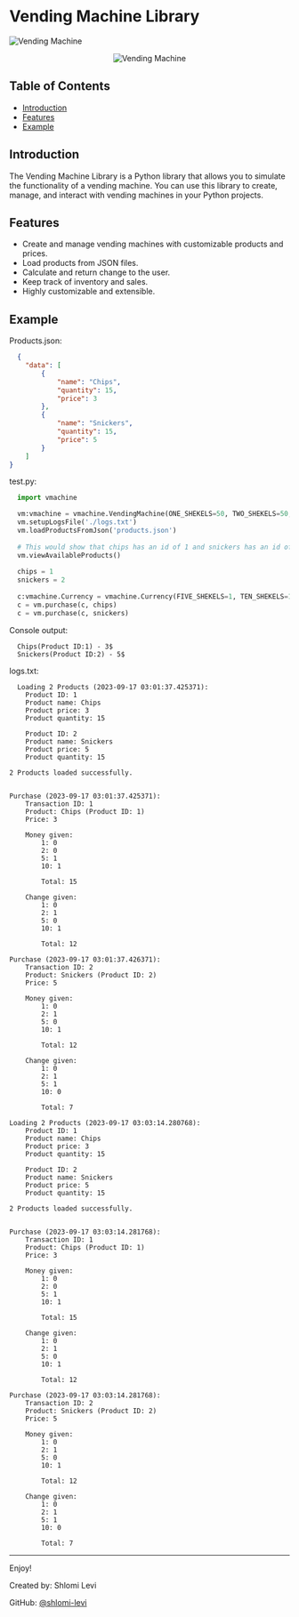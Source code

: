 # Vending Machine Library
![Vending Machine](https://img.shields.io/badge/Vending%20Machine-Python-blue)
<p align="center">
  <img src='https://i.pinimg.com/550x/d1/f4/ee/d1f4ee469417cdeac410dbcf2921c94f.jpg' alt="Vending Machine">
</p>

## Table of Contents
- [Introduction](#introduction)
- [Features](#features)
- [Example](#example)

## Introduction

The Vending Machine Library is a Python library that allows you to simulate the functionality of a vending machine. You can use this library to create, manage, and interact with vending machines in your Python projects.

## Features

- Create and manage vending machines with customizable products and prices.
- Load products from JSON files.
- Calculate and return change to the user.
- Keep track of inventory and sales.
- Highly customizable and extensible.

## Example

Products.json:
```json
  {
    "data": [
        {
            "name": "Chips",
            "quantity": 15,
            "price": 3
        },
        {
            "name": "Snickers",
            "quantity": 15,
            "price": 5
        }
    ]
}
```

test.py:
```python
  import vmachine

  vm:vmachine = vmachine.VendingMachine(ONE_SHEKELS=50, TWO_SHEKELS=50, FIVE_SHEKELS=50, TEN_SHEKELS=50)
  vm.setupLogsFile('./logs.txt')
  vm.loadProductsFromJson('products.json')
  
  # This would show that chips has an id of 1 and snickers has an id of 2.
  vm.viewAvailableProducts()
  
  chips = 1
  snickers = 2
  
  c:vmachine.Currency = vmachine.Currency(FIVE_SHEKELS=1, TEN_SHEKELS=1)
  c = vm.purchase(c, chips)
  c = vm.purchase(c, snickers)
```
Console output:
```console
  Chips(Product ID:1) - 3$
  Snickers(Product ID:2) - 5$
```
logs.txt:
```
  Loading 2 Products (2023-09-17 03:01:37.425371):
	Product ID: 1
	Product name: Chips
	Product price: 3
	Product quantity: 15

	Product ID: 2
	Product name: Snickers
	Product price: 5
	Product quantity: 15

2 Products loaded successfully.


Purchase (2023-09-17 03:01:37.425371):
	Transaction ID: 1
	Product: Chips (Product ID: 1)
	Price: 3

	Money given: 
		1: 0
		2: 0
		5: 1
		10: 1

		Total: 15

	Change given:
		1: 0
		2: 1
		5: 0
		10: 1

		Total: 12

Purchase (2023-09-17 03:01:37.426371):
	Transaction ID: 2
	Product: Snickers (Product ID: 2)
	Price: 5

	Money given: 
		1: 0
		2: 1
		5: 0
		10: 1

		Total: 12

	Change given:
		1: 0
		2: 1
		5: 1
		10: 0

		Total: 7

Loading 2 Products (2023-09-17 03:03:14.280768):
	Product ID: 1
	Product name: Chips
	Product price: 3
	Product quantity: 15

	Product ID: 2
	Product name: Snickers
	Product price: 5
	Product quantity: 15

2 Products loaded successfully.


Purchase (2023-09-17 03:03:14.281768):
	Transaction ID: 1
	Product: Chips (Product ID: 1)
	Price: 3

	Money given: 
		1: 0
		2: 0
		5: 1
		10: 1

		Total: 15

	Change given:
		1: 0
		2: 1
		5: 0
		10: 1

		Total: 12

Purchase (2023-09-17 03:03:14.281768):
	Transaction ID: 2
	Product: Snickers (Product ID: 2)
	Price: 5

	Money given: 
		1: 0
		2: 1
		5: 0
		10: 1

		Total: 12

	Change given:
		1: 0
		2: 1
		5: 1
		10: 0

		Total: 7
```
---
Enjoy!

Created by: Shlomi Levi

GitHub: [@shlomi-levi](https://github.com/shlomi-levi)
